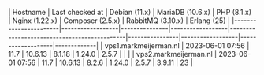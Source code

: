| Hostname              | Last checked at  | Debian (11.x) | MariaDB (10.6.x) | PHP (8.1.x)                                 
| Nginx (1.22.x) | Composer (2.5.x) | RabbitMQ (3.10.x) | Erlang (25) |
|-----------------------|------------------|---------------|------------------|---------------------------------------------|----------------|------------------|-------------------|-------------|
| vps1.markmeijerman.nl | 2023-06-01 07:56 | 11.7 | 10.6.13 | 8.1.18 | 1.24.0 | 2.5.7 |  |  |
| vps2.markmeijerman.nl | 2023-06-01 07:56 | 11.7 | 10.6.13 | 8.2.6 | 1.24.0 | 2.5.7 | 3.9.11 | 23 |

